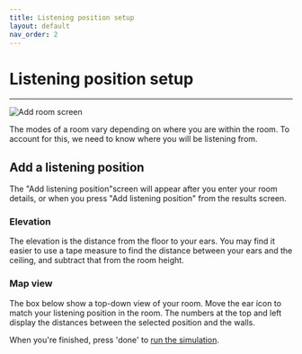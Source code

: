 ```yaml
---
title: Listening position setup
layout: default
nav_order: 2
---
```


# Listening position setup

---

<img src="../../assets/images/add-position.png" alt="Add room screen" class="screenshot" />

The modes of a room vary depending on where you are within the room. To account for this, we need
to know where you will be listening from.

## Add a listening position

The "Add listening position"screen will appear after you enter your room details, or when you press
"Add listening position" from the results screen.

### Elevation
The elevation is the distance from the floor to your ears. You may find it easier to use a tape measure to
find the distance between your ears and the ceiling, and subtract that from the room height.

### Map view
The box below show a top-down view of your room. Move the ear icon to match your listening position in
the room. The numbers at the top and left display the distances between the selected position and the walls.

When you're finished, press 'done' to [run the simulation](../simulation).